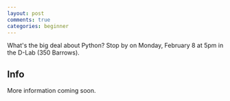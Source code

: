 ```yaml
---
layout: post
comments: true
categories: beginner
---
```


What&#39;s the big deal about Python? Stop by on Monday, February 8 at 5pm in the D-Lab (350 Barrows).

## Info
More information coming soon.

